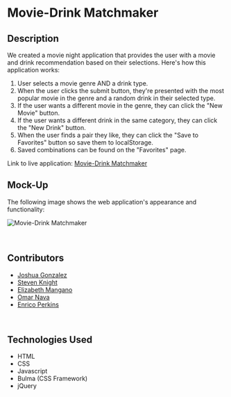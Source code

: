# Movie-Drink Matchmaker

## Description
We created a movie night application that provides the user with a movie and drink recommendation based on their selections. Here's how this application works:

1. User selects a movie genre AND a drink type.
2. When the user clicks the submit button, they're presented with the most popular movie in the genre and a random drink in their selected type.
3. If the user wants a different movie in the genre, they can click the "New Movie" button.
4. If the user wants a different drink in the same category, they can click the "New Drink" button.
5. When the user finds a pair they like, they can click the "Save to Favorites" button so save them to localStorage.
6. Saved combinations can be found on the "Favorites" page.

Link to live application: [Movie-Drink Matchmaker](https://evperkinsjr.github.io/movie-drink-matchmaker/)


## Mock-Up
The following image shows the web application's appearance and functionality:

![Movie-Drink Matchmaker](#)

<p>&nbsp</p>

## Contributors
- [Joshua Gonzalez](https://github.com/jalgonz)
- [Steven Knight](https://github.com/luvkil)
- [Elizabeth Mangano](https://github.com/emangano2816)
- [Omar Nava](https://github.com/omar-94)
- [Enrico Perkins](https://github.com/evperkinsjr)

<p>&nbsp</p>

## Technologies Used
- HTML
- CSS
- Javascript
- Bulma (CSS Framework)
- jQuery
